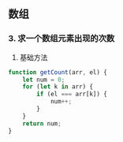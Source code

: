 ## 数组

### 3. 求一个数组元素出现的次数

1) 基础方法

```js
function getCount(arr, el) {
    let num = 0;
    for (let k in arr) {
        if (el === arr[k]) {
            num++;
        }
    }
    return num;
}
```

